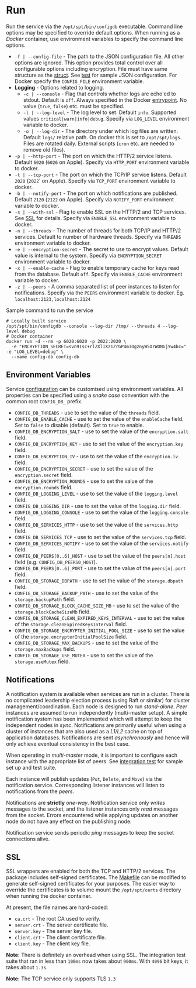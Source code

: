 # Run

Run the service via the `/opt/spt/bin/configdb` executable. Command line options may be 
specified to override default options. When running as a *Docker* container, use environment 
variables to specify the command line options.

* `-f | --config-file` - The path to the JSON configuration file. All other options are 
  ignored. This option provides total control over all configurable options including 
  encryption. File must have same structure as the [struct](https://github.com/sptrakesh/config-db/blob/master/src/common/model/configuration.hpp).
  See [test](https://github.com/sptrakesh/config-db/blob/master/test/unit/configuration.cpp)
  for sample JSON configuration. For Docker specify the `CONFIG_FILE` environment variable.
* **Logging** - Options related to logging.
  * `-c | --console` - Flag that controls whether logs are echo'ed to stdout. Default is `off`. Always specified 
    in the Docker [entrypoint](https://github.com/sptrakesh/config-db/blob/master/docker/scripts/entrypoint.sh).
    No value (`true`, `false`) etc. must be specified.
  * `-l | --log-level` - The log level to set. Default `info`. Supported values `critical|warn|info|debug`.
    Specify via `LOG_LEVEL` environment variable to docker.
  * `-o | --log-dir` - The directory under which log files are written. Default `logs/`
    relative path. On docker this is set to `/opt/spt/logs`. Files are rotated daily. 
    External scripts (`cron` etc. are needed to remove old files).
* `-p | --http-port` - The port on which the HTTP/2 service listens. Default `6020` (`6026` on Apple).
  Specify via `HTTP_PORT` environment variable to docker.
* `-t | --tcp-port` - The port on which the TCP/IP service listens. Default `2020` (`2022`' on Apple).
  Specify via `TCP_PORT` environment variable to docker.
* `-b | --notify-port` - The port on which notifications are published. Default `2120` (`2122` on Apple).
  Specify via `NOTIFY_PORT` environment variable to docker.
* `-s | --with-ssl` - Flag to enable SSL on the HTTP/2 and TCP services.
  See [SSL](#ssl) for details. Specify via `ENABLE_SSL` environment variable to docker.
* `-n | --threads` - The number of threads for both TCP/IP and HTTP/2 services. Default to 
  number of hardware threads. Specify via `THREADS` environment variable to docker.
* `-e | --encryption-secret` - The secret to use to encrypt values. Default value is 
  internal to the system. Specify via `ENCRYPTION_SECRET` environment variable to docker.
* `-x | --enable-cache` - Flag to enable temporary cache for keys read from the database.
  Default `off`. Specify via `ENABLE_CACHE` environment variable to docker.
* `-z | --peers` - A comma separated list of peer instances to listen for notifications.
  Specify via the `PEERS` environment variable to docker. Eg. `localhost:2123,localhost:2124`

Sample command to run the service
```shell
# Locally built service
/opt/spt/bin/configdb --console --log-dir /tmp/ --threads 4 --log-level debug
# Docker container
docker run -d --rm -p 6020:6020 -p 2022:2020 \
  -e "ENCRYPTION_SECRET=svn91sc+rlZXlIXz1ZrGP4m3OgznyW5DrWONGjYw4bc=" -e "LOG_LEVEL=debug" \
  --name config-db config-db
```

## Environment Variables
Service [configuration](https://github.com/sptrakesh/config-db/blob/master/src/common/model/configuration.hpp)
can be customised using environment variables. All properties can be specified using a 
*snake case* convention with the common root `CONFIG_DB_` prefix.

* `CONFIG_DB_THREADS` - use to set the value of the `threads` field.
* `CONFIG_DB_ENABLE_CACHE` - use to set the value of the `enableCache` field. Set to 
  `false` to disable (default). Set to `true` to enable.
* `CONFIG_DB_ENCRYPTION_SALT` - use to set the value of the `encryption.salt` field.
* `CONFIG_DB_ENCRYPTION_KEY` - use to set the value of the `encryption.key` field.
* `CONFIG_DB_ENCRYPTION_IV` - use to set the value of the `encryption.iv` field.
* `CONFIG_DB_ENCRYPTION_SECRET` - use to set the value of the `encryption.secret` field.
* `CONFIG_DB_ENCRYPTION_ROUNDS` - use to set the value of the `encryption.rounds` field.
* `CONFIG_DB_LOGGING_LEVEL` - use to set the value of the `logging.level` field.
* `CONFIG_DB_LOGGING_DIR` - use to set the value of the `logging.dir` field.
* `CONFIG_DB_LOGGING_CONSOLE` - use to set the value of the `logging.console` field.
* `CONFIG_DB_SERVICES_HTTP` - use to set the value of the `services.http` field.
* `CONFIG_DB_SERVICES_TCP` - use to set the value of the `services.tcp` field.
* `CONFIG_DB_SERVICES_NOTIFY` - use to set the value of the `services.notify` field.
* `CONFIG_DB_PEERS[0..6]_HOST` - use to set the value of the `peers[n].host` field (e.g. `CONFIG_DB_PEERS0_HOST`).
* `CONFIG_DB_PEERS[0..6]_PORT` - use to set the value of the `peers[n].port` field.
* `CONFIG_DB_STORAGE_DBPATH` - use to set the value of the `storage.dbpath` field.
* `CONFIG_DB_STORAGE_BACKUP_PATH` - use to set the value of the `storage.backupPath` field.
* `CONFIG_DB_STORAGE_BLOCK_CACHE_SIZE_MB` - use to set the value of the `storage.blockCacheSizeMb` field.
* `CONFIG_DB_STORAGE_CLEAN_EXPIRED_KEYS_INTERVAL` - use to set the value of the `storage.cleanExpiredKeysInterval` field.
* `CONFIG_DB_STORAGE_ENCRYPTER_INITIAL_POOL_SIZE` - use to set the value of the `storage.encrypterInitialPoolSize` field.
* `CONFIG_DB_STORAGE_MAX_BACKUPS` - use to set the value of the `storage.maxBackups` field.
* `CONFIG_DB_STORAGE_USE_MUTEX` - use to set the value of the `storage.useMutex` field.

## Notifications
A notification system is available when services are run in a cluster. There is no complicated 
leadership election process (using Raft or similar) for cluster management/coordination. 
Each node is designed to run *stand-alone*. *Peer* instances are assumed to run independently 
(multi-master setup). A simple notification system has been implemented which will attempt 
to keep the independent nodes in *sync*. Notifications are primarily useful when using a 
cluster of instances that are also used as a *L1/L2* cache on top of application databases. 
Notifications are sent *asynchronously* and hence will only achieve eventual consistency 
in the best case.

When operating in *multi-master* mode, it is important to configure each instance with the 
appropriate list of peers. See [integration test](https://github.com/sptrakesh/config-db/blob/master/test/integration/multimaster.cpp)
for sample set up and test suite.

Each instance will publish updates (`Put`, `Delete`, and `Move`) via the notification service.
Corresponding listener instances will listen to notifications from the *peers*.

Notifications are **strictly** *one-way*. Notification service only *writes* messages to the 
socket, and the listener instances only *read* messages from the socket. Errors encountered 
while applying updates on another node do not have any effect on the publishing node.

Notification service sends periodic *ping* messages to keep the socket connections alive.

## SSL
SSL wrappers are enabled for both the TCP and HTTP/2 services. The package includes 
self-signed certificates. The [Makefile](https://github.com/sptrakesh/config-db/blob/master/certs/Makefile)
can be modified to generate self-signed certificates for your purposes. The easier way to
override the certificates is to volume mount the `/opt/spt/certs` directory when running 
the docker container.

At present, the file names are hard-coded:
* `ca.crt` - The root CA used to verify.
* `server.crt` - The server certificate file.
* `server.key` - The server key file.
* `client.crt` - The client certificate file.
* `client.key` - The client key file.

**Note:** There is definitely an overhead when using SSL. The integration test suite that 
ran in less than `100ms` now takes about `900ms`. With `4096` bit keys, it takes about `1.3s`.

**Note:** The TCP service only supports TLS `1.3`